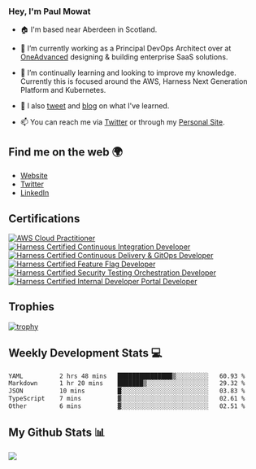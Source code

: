 ### Hey, I'm Paul Mowat

- 🏠 I'm based near Aberdeen in Scotland.
- 💼 I’m currently working as a Principal DevOps Architect over at [OneAdvanced](https://www.oneadvanced.com/) designing & building enterprise SaaS solutions.
- 📖 I’m continually learning and looking to improve my knowledge. Currently this is focused around the AWS, Harness Next Generation Platform and Kubernetes.
- 📔 I also [tweet](https://twitter.com/paul_mowat) and [blog](https://www.paulmowat.co.uk/blog) on what I've learned.

- 📫 You can reach me via [Twitter](https://twitter.com/paul_mowat) or through my [Personal Site](https://www.paulmowat.co.uk).

## Find me on the web 🌍

- [Website](https://www.paulmowat.co.uk)
- [Twitter](https://twitter.com/paul_mowat)
- [LinkedIn](https://www.linkedin.com/in/paulmowat)

## Certifications

[![AWS Cloud Practitioner](https://www.paulmowat.co.uk/static/images/certifications/aws-certified-cloud-practitioner.png)](https://www.credly.com/badges/20782845-2a4c-4b9d-9f9c-7cd71100c1cb/public_url)
[![Harness Certified Continuous Integration Developer](https://www.paulmowat.co.uk/static/images/certifications/harness_ci_developer.png)](https://www.credly.com/badges/1b27cbf4-a7b9-452a-af76-83d606ac2958/public_url)
[![Harness Certified Continuous Delivery & GitOps Developer](https://www.paulmowat.co.uk/static/images/certifications/harness_cd_gitops_developer.png)](https://www.credly.com/badges/0fc87d2b-b6bd-4ea2-b618-9452e42b1de2/public_url)
[![Harness Certified Feature Flag Developer](https://www.paulmowat.co.uk/static/images/certifications/harness_feature_flag_developer.png)](https://www.credly.com/badges/8a1adf80-852b-48c0-b7d2-9566fcee6dc9/public_url)
[![Harness Certified Security Testing Orchestration Developer](https://www.paulmowat.co.uk/static/images/certifications/harness_sto_developer.png)](https://www.credly.com/badges/ff9b9814-4bec-49e1-9573-87b32abb800e/public_url)
[![Harness Certified Internal Developer Portal Developer](https://www.paulmowat.co.uk/static/images/certifications/harness_idp.png)](https://www.credly.com/badges/3916860b-909c-4e15-a303-fa894bd4f67c/public_url)

## Trophies

[![trophy](https://github-profile-trophy.vercel.app/?username=paulmowat)](https://github.com/ryo-ma/github-profile-trophy)

## Weekly Development Stats 💻

<!--START_SECTION:waka-->

```txt
YAML          2 hrs 48 mins   ███████████████▒░░░░░░░░░   60.93 %
Markdown      1 hr 20 mins    ███████▒░░░░░░░░░░░░░░░░░   29.32 %
JSON          10 mins         █░░░░░░░░░░░░░░░░░░░░░░░░   03.83 %
TypeScript    7 mins          ▓░░░░░░░░░░░░░░░░░░░░░░░░   02.61 %
Other         6 mins          ▓░░░░░░░░░░░░░░░░░░░░░░░░   02.51 %
```

<!--END_SECTION:waka-->

## My Github Stats 📊

![](https://github-readme-stats.vercel.app/api?username=paulmowat&show_icons=true&count_private=true)

